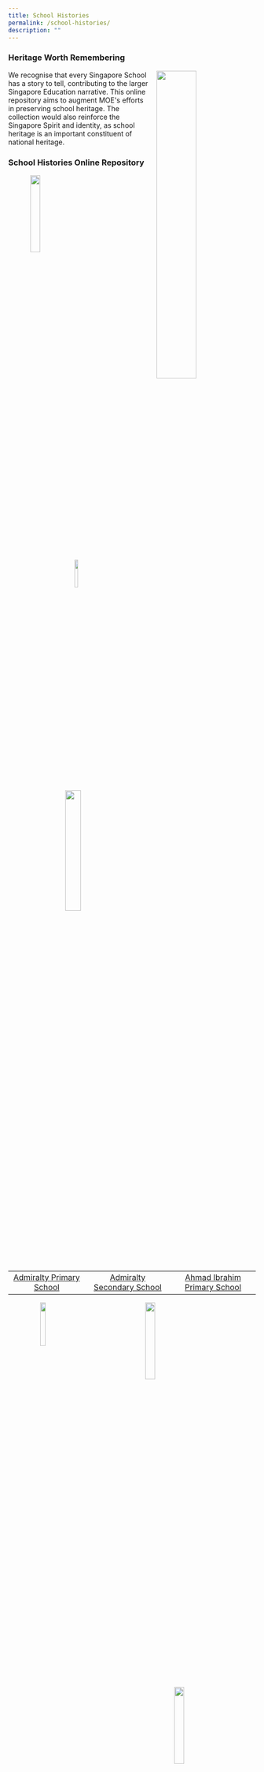 ```yaml
---
title: School Histories
permalink: /school-histories/
description: ""
---
```

### **Heritage Worth Remembering**

<img src="/images/history.jpg" style="width:40%;margin-left:15px;" align = "right">

We recognise that every Singapore School has a story to tell, contributing to the larger Singapore Education narrative. This online repository aims to augment MOE's efforts in preserving school heritage. The collection would also reinforce the Singapore Spirit and identity, as school heritage is an important constituent of national heritage.

### **School Histories Online Repository**

<img src="/images/crest1.png" style="width:20%;margin-left:45px;" align = "left">
<img src="/images/crest2.jpg" style="width:12%;margin-left:135px;" align = "left">
<img src="/images/crest3.jpg" style="width:25%;margin-right:45px;" align = "right">

<br clear="left">

|  |  |  |
|:---:|:---:|:---:|
| [Admiralty Primary School](https://staging.d1yxymztqoj7qn.amplifyapp.com/school-histories/admps/) | [Admiralty Secondary School](https://staging.d1yxymztqoj7qn.amplifyapp.com/school-histories/admiralty-sec/) | [Ahmad Ibrahim Primary School](https://staging.d1yxymztqoj7qn.amplifyapp.com/school-histories/ahmad-ibrahim-pri/) |

<img src="/images/crest4.jpg" style="width:15%;margin-left:65px;" align = "left">
<img src="/images/crest5.png" style="width:20%;margin-left:135px;" align = "left">
<img src="/images/crest6.png" style="width:20%;margin-right:65px;" align = "right">

<br clear="left">

|  |  |  |
|:---:|:---:|:---:|
| [Ahmad Ibrahim Secondary School](https://staging.d1yxymztqoj7qn.amplifyapp.com/school-histories/ahmad-ibrahim-sec/) | [Ai Tong School](https://staging.d1yxymztqoj7qn.amplifyapp.com/school-histories/ai-tong-sch/) | [Alexandra Estate Primary School](https://staging.d1yxymztqoj7qn.amplifyapp.com/school-histories/alexandra-estate-pri-sch/) |

<img src="/images/crest7.png" style="width:15%;margin-left:65px;" align = "left">
<img src="/images/crest8.png" style="width:16%;margin-left:155px;" align = "left">
<img src="/images/crest9.png" style="width:18%;margin-right:65px;" align = "right">

<br clear="left">

| | | |
|:---:|:---:|:---:|
| [Alexandra Hill Primary School](https://staging.d1yxymztqoj7qn.amplifyapp.com/school-histories/alexandra-hill-pri/) | [Alexandra Primary School](https://staging.d1yxymztqoj7qn.amplifyapp.com/school-histories/alexandra-pri/) | [Aljunied Primary School](https://staging.d1yxymztqoj7qn.amplifyapp.com/school-histories/aljunied-pri/) |

| | | |
|:---:|:---:|:---:|
| [Ama Keng School](https://staging.d1yxymztqoj7qn.amplifyapp.com/school-histories/ama-keng-sch/) | [Anchor Green Primary School](https://staging.d1yxymztqoj7qn.amplifyapp.com/school-histories/anchor-green-pri/) | [Anderson Junior College](https://staging.d1yxymztqoj7qn.amplifyapp.com/school-histories/anderson-jc/) |

| | | |
|:---:|:---:|:---:|
| [Anderson Primary School](https://staging.d1yxymztqoj7qn.amplifyapp.com/school-histories/anderson-pri/) | [Anderson Secondary School](https://staging.d1yxymztqoj7qn.amplifyapp.com/school-histories/anderson-sec/) | [Anderson Serangoon Junior College](https://staging.d1yxymztqoj7qn.amplifyapp.com/school-histories/anderson-serangoon-jc/) |

| | | |
|:---:|:---:|:---:|
| [Ang Mo Kio Primary School](https://staging.d1yxymztqoj7qn.amplifyapp.com/school-histories/amk-pri/) | [Ang Mo Kio Secondary School](https://staging.d1yxymztqoj7qn.amplifyapp.com/school-histories/amk-sec/) | [Anglican High School](https://staging.d1yxymztqoj7qn.amplifyapp.com/school-histories/anglican-high-sch/) |

|  |  |  |
|:---:|:---:|:---:|
| [Anglo Chinese School (Barker Road)] | [Anglo Chinese Junior College] | [Anglo Chinese School (Independent)] |

|  |  |  |
|:---:|:---:|:---:|
| [Anglo Chinese School (Junior)] | [Anglo Chinese School (Primary)] | [Angsana Primary School] |

|  |  |  |
|:---:|:---:|:---:|
| [Anthony Road Girls' School] | [Aroozoo School] | [Assumption English School] |

|  |  |  |
|:---:|:---:|:---:|
| [Assumption Pathway School] | [Balestier Boys' School]| [Balestier Hill East Primary School] |

|  |  |  |
|:---:|:---:|:---:|
| [Balestier Hill Primary School] | [Balestier Hill Primary School (1986-1988)] | [Balestier Hill Secondary School] |

|  |  |  |
|:---:|:---:|:---:|
| [Balestier Hill West Primary School] | [Balestier Mixed School] | [Balestier Primary School] |

|  |  |  |
|:---:|:---:|:---:|
| [Bartley Primary School] | [Bartley Secondary School] | [Batu Berlayar School] |

|  |  |  |
|:---:|:---:|:---:|
| [Beacon Primary School] | [Beatty Primary School] | [Beatty Secondary School] |

|  |  |  |
|:---:|:---:|:---:|
| [Bedok Boys' School] | [Bedok Girls' School] | [Bedok Green Primary School] |

|  |  |  |
|:---:|:---:|:---:|
| [Bedok Green Secondary School] | [Bedok North Primary School] | [Bedok North Secondary School] |

|  |  |  |
|:---:|:---:|:---:|
| [Bedok Primary School] | [Bedok South Primary School] | [Bedok South Secondary School] |

|  |  |  |
|:---:|:---:|:---:|
| [Bedok Town Primary School] | [Bedok Town Secondary School] | [Bedok View Primary School] |

|  |  |  |
|:---:|:---:|:---:|
| [Bedok View Secondary School] | [Bedok West Primary School] | [Belvedere Primary School] |

|  |  |  |
|:---:|:---:|:---:|
| [Belvedere School (Bukit Merah)] | [Bendemeer Primary School] | [Bendemeer Secondary School] |

|  |  |  |
|:---:|:---:|:---:|
| [Beng Wan Primary School] | [Birkhall Road School] | [Bishan Park Secondary School] |

|  |  |  |
|:---:|:---:|:---:|
| [Blangah Rise Primary School] | [Boo Teck School (Farrer Park)] | [Boon Keng Primary School] |

|  |  |  |
|:---:|:---:|:---:|
| [Boon Lay Garden Primary School] | [Boon Lay Primary School] | [Boon Lay Secondary School] |

|  |  |  |
|:---:|:---:|:---:|
| [Bowen Secondary School] | [Braddell Primary School] | [Braddell Westlake Secondary School] |

|  |  |  |
|:---:|:---:|:---:|
| [Broadrick Primary School] | [Broadrick Secondary School] | [Bukit Batok East Primary School] |

|  |  |  |
|:---:|:---:|:---:|
| [Bukit Batok Secondary School] | [Bukit Batok West Primary School] | [Bukit Ho Swee Primary School] |

|  |  |  |
|:---:|:---:|:---:|
| [Bukit Ho Swee Secondary School] | [Bukit Merah North School] | [Bukit Merah Primary School] |

|  |  |  |
|:---:|:---:|:---:|
| [Bukit Merah Secondary School] | [Bukit Merah South School] | [Bukit Panjang Government High School] |

|  |  |  |
|:---:|:---:|:---:|
| [Bukit Panjang Primary School] | [Bukit Timah Primary School] | [Bukit View Primary School] |

|  |  |  |
|:---:|:---:|:---:|
| [Bukit View Secondary School] | [Buona Vista Secondary School] | [Cairnhill Primary School] |

|  |  |  |
|:---:|:---:|:---:|
| [Cambridge Primary School] | [Canberra Primary School] | [Canberra Secondary School] |

|  |  |  |
|:---:|:---:|:---:|
| [Canossa Catholic Primary School] | [Cantonment Primary School] | [Cantonment School] |

|  |  |  |
|:---:|:---:|:---:|
| [Casuarina Primary School] | [Catholic High School] | [Catholic Junior College] |

|  |  |  |
|:---:|:---:|:---:|
| [Cedar Boys' Primary School] | [Cedar Girls' Primary School] | [Cedar Girls' Secondary School] |

|  |  |  |
|:---:|:---:|:---:|
| [Cedar Primary School] | [Chai Chee Secondary School] | [Changkat Changi Secondary School] |

|  |  |  |
|:---:|:---:|:---:|
| [Changkat Primary School] | [Chao Yang School] | [Charlton School] |

|  |  |  |
|:---:|:---:|:---:|
| [Chestnut Drive Secondary School] | [Chij (Katong) Primary] | [Chij Katong Convent] |

|  |  |  |
|:---:|:---:|:---:|
| [Chij Kellock] | [Chij Opera Estate Primary School] | [Chij Our Lady Of Good Counsel] |

|  |  |  |
|:---:|:---:|:---:|
| [Chij Our Lady Of The Nativity] | [Chij Our Lady Queen Of Peace] | [Chij Primary (Toa Payoh)] |

|  |  |  |
|:---:|:---:|:---:|
| [Chij Secondary] | [Chij St Nicholas Girls' School] | [Chij St. Joseph's Convent] |

|  |  |  |
|:---:|:---:|:---:|
| [Chij St. Theresa's Convent] | [Chong Boon Secondary School] | [Chong De Primary School] |

|  |  |  |
|:---:|:---:|:---:|
| [Chong Li Primary School] | [Chong Shan Primary School] | [Chongfu School] |

|  |  |  |
|:---:|:---:|:---:|
| [Chongzheng Primary School] | [Christ Church Secondary School] | [Chua Chu Kang Government Chinese Primary School] |

|  |  |  |
|:---:|:---:|:---:|
| [Chua Chu Kang Malay School] | [Chua Chu Kang Primary School] | [Chua Chu Kang Secondary School] |

|  |  |  |
|:---:|:---:|:---:|
| [Chung Cheng High School (Main)] | [Chung Cheng High School (Yishun)] | [Clemeti North Primary School] |

|  |  |  |
|:---:|:---:|:---:|
| [Clementi Primary School] | [Clementi Town Primary School] | [Clementi Town Secondary School] |

|  |  |  |
|:---:|:---:|:---:|
| [Clementi Woods Secondary School] | [Commonwealth Secondary School] | [Compassvale Primary School] |

|  |  |  |
|:---:|:---:|:---:|
| [Compassvale Secondary School] | [Concord Primary School] | [Coral Primary School] |

|  |  |  |
|:---:|:---:|:---:|
| [Coral Secondary School] | [Corporation Primary School] | [Crescent Girls' School] |

|  |  |  |
|:---:|:---:|:---:|
| [Crest Secondary School] | [Da Qiao Primary School] | [Damai Primary School] |

|  |  |  |
|:---:|:---:|:---:|
| [Damai Secondary School] | [Dazhong Primary School] | [De La Salle School] |

|  |  |  |
|:---:|:---:|:---:|
| [Delta Circus Primary School] | [Delta East Primary School] | [Delta Primary School] |

|  |  |  |
|:---:|:---:|:---:|
| [Delta Secondary School] | [Delta West Primary School] | [Deyi Secondary School] |

|  |  |  |
|:---:|:---:|:---:|
| [Dorset Primary School] | [Duchess School] | [Dunearn Secondary School] |

|  |  |  |
|:---:|:---:|:---:|
| [Dunman High School] | [Dunman Secondary School] | [East Coast Primary School] |

|  |  |  |
|:---:|:---:|:---:|
| [East Payoh Secondary School] | [East Spring Primary School] | [East Spring Secondary School] |

|  |  |  |
|:---:|:---:|:---:|
| [East View Primary School] | [East View Secondary School] | [Edgefield Primary School] |

|  |  |  |
|:---:|:---:|:---:|
| [Edgefield Secondary School] | [Elias Park Primary School] | [Elling North School] |

|  |  |  |
|:---:|:---:|:---:|
| [Elling Primary School] | [Elling South School] | [Endeavour Primary School] |

|  |  |  |
|:---:|:---:|:---:|
| [Eunoia Junior College] | [Eunos Primary School] | [Evergreen Primary School] |

|  |  |  |
|:---:|:---:|:---:|
| [Evergreen Secondary School] | [Fairfield Methodist School (Primary)] | [Fairfield Methodist School (Secondary)] |

|  |  |  |
|:---:|:---:|:---:|
| [Fajar Secondary School] | [Farrer Park Primary School] | [Farrer Primary School] |

|  |  |  |
|:---:|:---:|:---:|
| [Fengshan Primary School] | [Fern Green Primary School] | [Fernvale Primary School] |

|  |  |  |
|:---:|:---:|:---:|
| [First Toa Payoh Primary School] | [First Toa Payoh Secondary School] | [Fowlie Primary School] |

|  |  |  |
|:---:|:---:|:---:|
| [Frontier Primary School] | [Fuchun Primary School] | [Fuchun Secondary School] |

|  |  |  |
|:---:|:---:|:---:|
| [Fuhua Primary School] | [Fuhua Secondary School] | [Gan Eng Seng Primary School] |

|  |  |  |
|:---:|:---:|:---:|
| [Gan Eng Seng School] | [Geylang Methodist School (Primary)] | [Geylang Methodist School (Secondary)] |

|  |  |  |
|:---:|:---:|:---:|
| [Geylang Primary School] | [Ghim Moh Primary School] | [Ghim Moh Secondary School] |

|  |  |  |
|:---:|:---:|:---:|
| [Gongshang Primary School] | [Greendale Primary School] | [Greendale Secondary School] |

|  |  |  |
|:---:|:---:|:---:|
| [Greenridge Primary School] | [Greenridge Secondary School] | [Greenwood Primary School] |

|  |  |  |
|:---:|:---:|:---:|
| [Griffiths Primary School] | [Guangyang Primary School] | [Guangyang Secondary School] |

|  |  |  |
|:---:|:---:|:---:|
| [Guillemard Primary School] | [Hai Sing Catholic School] | [Haig Boys' School] |

|  |  |  |
|:---:|:---:|:---:|
| [Haig Girls' School] | [Havelock Primary School] | [Havelock School] |

|  |  |  |
|:---:|:---:|:---:|
| [Henderson Primary School] | [Henderson Secondary School] | [Heng A Khe Bong School] |

|  |  |  |
|:---:|:---:|:---:|
| [Henry Park Primary School] | [Hillgrove Secondary School] | [Holy Innocents' High School] |

|  |  |  |
|:---:|:---:|:---:|
| [Holy Innocents' Primary School] | [Hong Kah Primary School] | [Hong Kah Secondary School] |

|  |  |  |
|:---:|:---:|:---:|
| [Hong Wen School] | [Horizon Primary School] | [Hougang Primary School] |

|  |  |  |
|:---:|:---:|:---:|
| [Hougang Secondary School] | [Hua Kiau School] | [Hua Yi Primary School] |

|  |  |  |
|:---:|:---:|:---:|
| [Hua Yi Secondary School] | [Huamin Primary School] | [Hwa Chong Institution] |

|  |  |  |
|:---:|:---:|:---:|
| [Hwa Chong Junior College] | [Hwi Yoh Secondary School] | [Innova Junior College] |

|  |  |  |
|:---:|:---:|:---:|
| [Innova Primary School] | [Jagoh Primary School] | [Jalan Daud School] |

|  |  |  |
|:---:|:---:|:---:|
| [Jalan Kayu Primary School] | [Jaya Primary School] | [Jervois East Primary School] |

|  |  |  |
|:---:|:---:|:---:|
| [Jervois Primary School] | [Jervois West Primary School] | [Jiemin Primary School] |

|  |  |  |
|:---:|:---:|:---:|
| [Jin Shan Primary School] | [Jin Tai Primary School] | [Jin Tai Secondary School] |

|  |  |  |
|:---:|:---:|:---:|
| [Jing Shan Primary School] | [Joo Avenue School] | [Jubilee Primary School] |

|  |  |  |
|:---:|:---:|:---:|
| [Junyuan Primary School] | [Junyuan Secondary School] | [Jurong Institute] |

|  |  |  |
|:---:|:---:|:---:|
| [Jurong Junior College] | [Jurong Pioneer Junior College] | [Jurong Primary School] |

|  |  |  |
|:---:|:---:|:---:|
| [Jurong Secondary School] | [Jurong Special Secondary School] | [Jurong Town Primary School] |

|  |  |  |
|:---:|:---:|:---:|
| [Jurong West Primary School] | [Jurong West Secondary School] | [Jurongville Secondary School] |

|  |  |  |
|:---:|:---:|:---:|
| [Juying Primary School] | [Juying Secondary School] | [Kallang Primary School] |

|  |  |  |
|:---:|:---:|:---:|
| [Kay Siang Primary School] | [Kebun Baru Primary School] | [Kembangan Primary School] |

|  |  |  |
|:---:|:---:|:---:|
| [Keming Primary School] | [Keng Seng Primary School] | [Kent Ridge Secondary School] |

|  |  |  |
|:---:|:---:|:---:|
| [Keppel Primary School] | [Keppel School] | [Kheng Cheng School] |

|  |  |  |
|:---:|:---:|:---:|
| [Kim Keat Primary School] | [Kim Seng East School] | [Kim Seng Primary School] |

|  |  |  |
|:---:|:---:|:---:|
| [Kim Seng Technical School] | [Kim Seng West School] | [Kong Chow School] |

|  |  |  |
|:---:|:---:|:---:|
| [Kong Hwa School] | [Kota Raja Malay School] | [Kranji Primary School] |

|  |  |  |
|:---:|:---:|:---:|
| [Kranji Secondary School] | [Kuo Chuan Presbyterian Primary School] | [Kuo Chuan Presbyterian Secondary School] |

|  |  |  |
|:---:|:---:|:---:|
| [Kwong Wai Shiu Peck Shan Ting School] | [Labrador Primary School] | [Lakeside Primary School] |

|  |  |  |
|:---:|:---:|:---:|
| [Lee Kuo Chuan Primary School] | [Lianhua Primary School] | [Loyang Primary School] |

|  |  |  |
|:---:|:---:|:---:|
| [Loyang View Secondary School] | [Macpherson Primary School] | [Macpherson Secondary School] |

|  |  |  |
|:---:|:---:|:---:|
| [MacRitchie Primary School] | [Maha Bodhi School] | [Maju Secondary School] |

|  |  |  |
|:---:|:---:|:---:|
| [Manjusri Secondary School] | [Margaret Drive Primary School] | [Maris Stella High School] |

|  |  |  |
|:---:|:---:|:---:|
| [Marsiling Primary School] | [Marsiling Secondary School] | [Marymount Convent School] |

|  |  |  |
|:---:|:---:|:---:|
| [Mattar East School] | [Mattar Primary School] | [May Primary School] |

|  |  |  |
|:---:|:---:|:---:|
| [Mayflower Primary School] | [Mayflower Secondary School] | [Mee Toh School] |

|  |  |  |
|:---:|:---:|:---:|
| [Mei Chin Primary School] | [Mei Chin Secondary School] | [Membina Primary School] |

|  |  |  |
|:---:|:---:|:---:|
| [Meng Teck School] | [Meridian Junior College] | [Meridian Primary School] |

|  |  |  |
|:---:|:---:|:---:|
| [Meridian Secondary School] | [Merlimau Primary School] | [Methodist Girls' School] |

|  |  |  |
|:---:|:---:|:---:|
| [Moulmein Primary School] | [Mount Vernon Secondary School] | [Mountbatten Primary School] |

|  |  |  |
|:---:|:---:|:---:|
| [Nam San School] | [Nan Chiau High School] | [Nan Chiau Primary School] |

|  |  |  |
|:---:|:---:|:---:|
| [Nan Chiow Public School] | [Nan Hua High School] | [Nan Hua Primary School] |

|  |  |  |
|:---:|:---:|:---:|
| [Nanyang Girls' High School] | [Nanyang Junior College] | [Nanyang Primary School] |

|  |  |  |
|:---:|:---:|:---:|
| [National Junior College] | [Naval Base Primary School] | [Naval Base Secondary School] |

|  |  |  |
|:---:|:---:|:---:|
| [Nee Soon School] | [New Town Primary School] | [New Town Secondary School] |

|  |  |  |
|:---:|:---:|:---:|
| [Ngee Ann Primary School] | [Ngee Ann Secondary School] | [Norfolk Primary School] |

|  |  |  |
|:---:|:---:|:---:|
| [North Spring Primary School] | [North View Primary School] | [North View Secondary School] |

|  |  |  |
|:---:|:---:|:---:|
| [North Vista Primary School] | [North Vista Secondary School] | [Northbrooks Secondary School] |

|  |  |  |
|:---:|:---:|:---:|
| [Northland Primary School] | [Northland Secondary School] | [Northlight School] |

|  |  |  |
|:---:|:---:|:---:|
| [Northoaks Primary School] | [Nus High School of Mathematics and Science] | [Oasis Primary School] |

|  |  |  |
|:---:|:---:|:---:|
| [Opera Estate Boys' Primary School] | [Opera Estate Girls' Primary School] | [Opera Estate Primary School] |

|  |  |  |
|:---:|:---:|:---:|
| [Orchid Park Secondary School] | [Outram Institute]| [Outram Primary School] |

|  |  |  |
|:---:|:---:|:---:|
| [Outram Secondary School] | [Owen School] | [Palm View Primary School] |

|  |  |  |
|:---:|:---:|:---:|
| [Pandan Primary School] | [Park Road School] | [Park View Primary School] |

|  |  |  |
|:---:|:---:|:---:|
| [Paya Lebar Methodist Girls' School (Primary)] | [Paya Lebar Methodist Girls' School (Secondary)] | [Paya Lebar School] |

|  |  |  |
|:---:|:---:|:---:|
| [Pearl Bank School] | [Pearl Park Primary School] | [Pearl's Hill School] |

|  |  |  |
|:---:|:---:|:---:|
| [Park Seah Primary School] | [Pei Chun Public School] | [Pei Hwa Presbyterian Primary School] |

|  |  |  |
|:---:|:---:|:---:|
| [Pei Hwa Secondary School] | [Pei Tek Public School] | [Pei Tong Primary School] |

|  |  |  |
|:---:|:---:|:---:|
| [Peicai Secondary School] | [Peirce Secondary School] | [Peixin Primary School] |

|  |  |  |
|:---:|:---:|:---:|
| [Peiying Primary School] | [Permaisura Primary School] | [Ping Yi Primary School] |

|  |  |  |
|:---:|:---:|:---:|
| [Ping Yi Secondary School] | [Pioneer Junior College] | [Pioneer Primary School] |

|  |  |  |
|:---:|:---:|:---:|
| [Pioneer Secondary School] | [Playfair School] | [Poi Ching School] |

|  |  |  |
|:---:|:---:|:---:|
| [Presbyterian High School] | [Princess Elizabeth Primary School] | [Pulau Tekong Primary School] |

|  |  |  |
|:---:|:---:|:---:|
| [Punggol Cove Primary School] | [Punggol Green Primary School] | [Punggol Primary School] |

|  |  |  |
|:---:|:---:|:---:|
| [Punggol Secondary School] | [Punggol View Primary School] | [Qiaonan Primary School] |

|  |  |  |
|:---:|:---:|:---:|
| [Qifa Primary School] | [Qihua Primary School] | [Queenstown Primary School] |

|  |  |  |
|:---:|:---:|:---:|
| [Queenstown Secondary School] | [Queensway Secondary School] | [Radin Mas Primary School] |

|  |  |  |
|:---:|:---:|:---:|
| [Raffles Girls' Primary School] | [Raffles Girls' School] | [Raffles Institution] |

|  |  |  |
|:---:|:---:|:---:|
| [Raffles Junior College] | [Rangoon Road Primary School (Farrer Park)] | [Rangoon Secondary School] |

|  |  |  |
|:---:|:---:|:---:|
| [Rayman School] | [Red Swastika School] | [Redhill School] |

|  |  |  |
|:---:|:---:|:---:|
| [Regent Secondary School] | [River Valley English School] | [River Valley Government Chinese School] |

|  |  |  |
|:---:|:---:|:---:|
| [River Valley High School] | [River Valley Primary School] | [Riverside Primary School] |

|  |  |  |
|:---:|:---:|:---:|
| [Riverside Secondary School] | [Rivervale Primary School] | [Rosyth School] |

|  |  |  |
|:---:|:---:|:---:|
| [Rulang Primary School] | [San Shan Primary School] | [Sang Nila Utama Secondary School] |

|  |  |  |
|:---:|:---:|:---:|
| [Selegie Primary School] | [Seletar Institute] | [Sembawang Hills Estate School] |

|  |  |  |
|:---:|:---:|:---:|
| [Sembawang Primary School] | [Sembawang Secondary School] | [Seng Kang Primary School] |

|  |  |  |
|:---:|:---:|:---:|
| [Seng Kang Secondary School] | [Sengkang Green Primary School] | [Sennett Estate School] |

|  |  |  |
|:---:|:---:|:---:|
| [Serangoon Garden North School] | [Serangoon Garden Secondary School] | [Serangoon Garden South School] |

|  |  |  |
|:---:|:---:|:---:|
| [Serangoon Garden Technical School] | [Serangoon Junior College] | [Serangoon Secondary School] |

|  |  |  |
|:---:|:---:|:---:|
| [Seraya Primary School] | [Shuqun Primary School] | [Shuqun Secondary School] |

|  |  |  |
|:---:|:---:|:---:|
| [Si Ling Primary School] | [Si Ling Secondary School] | [Siglap Indah Primary School] |

|  |  |  |
|:---:|:---:|:---:|
| [Siglap Primary School] | [Siglap Secondary School] | [Silat Primary School] |

|  |  |  |
|:---:|:---:|:---:|
| [Singapore Chinese Girls' School] | [Singapore Sports School] | [South View Primary School] |

|  |  |  |
|:---:|:---:|:---:|
| [Spectra Secondary School] | [Springdale Primary School] | [Springfield Secondary School] |

|  |  |  |
|:---:|:---:|:---:|
| [St Andrew's Junior College] | [St Andrew's Junior School] | [St Andrew's Secondary School] |

|  |  |  |
|:---:|:---:|:---:|
| [St Anthony's Canossian Primary School] | [St Anthony's Canossian Secondary School] | [St George's Road Tamil School] |

|  |  |  |
|:---:|:---:|:---:|
| [St Joseph's Institution Junior] | [St Patrick's School] | [St Thomas Secondary School] |

|  |  |  |
|:---:|:---:|:---:|
| [St. Anthony's Primary School] | [St. Gabriel's Primary School] | [St. Gabriel's Secondary School] |

|  |  |  |
|:---:|:---:|:---:|
| [St. Hilda's Primary School] | [St. Hilda's Secondary School] | [St. Joseph's Institution] |

|  |  |  |
|:---:|:---:|:---:|
| [St. Margaret's Primary School] | [St. Margaret's Secondary School] | [St. Stephen's School] |

|  |  |  |
|:---:|:---:|:---:|
| [St. Theresa's High School] | [Stamford Girls' School] | [Stamford Primary School] |

|  |  |  |
|:---:|:---:|:---:|
| [Swiss Cottage Primary School] | [Swiss Cottage Secondary School] | [Tampines Junior College] |

|  |  |  |
|:---:|:---:|:---:|
| [Tampines Meridian Junior College] | [Tampines North Primary School] | [Tampines Primary School] |

|  |  |  |
|:---:|:---:|:---:|
| [Tampines Secondary School] | [Tanglin Girls' School] | [Tanglin Primary School] |

|  |  |  |
|:---:|:---:|:---:|
| [Tanglin Secondary School] | [Tanjong Katong Girls' School] | [Tanjong Katong Primary School] |

|  |  |  |
|:---:|:---:|:---:|
| [Tanjong Katong Secondary School] | [Tanjong Rhu Boys' School] | [Tanjong Rhu Girls' School] |

|  |  |  |
|:---:|:---:|:---:|
| [Tanjong Rhu Primary School] | [Tao Nan School] | [Teck Ghee Primary School] |

|  |  |  |
|:---:|:---:|:---:|
| [Teck Whye Primary School] | [Teck Whye Secondary School] | [Telok Ayer Primary School] |

|  |  |  |
|:---:|:---:|:---:|
| [Telok Kurau East Primary School] | [Telok Kurau Malay Girls' School] | [Telok Kurau Primary School] |

|  |  |  |
|:---:|:---:|:---:|
| [Telok Kurau Secondary School] | [Telok Kurau West Primary School] | [Temasek Junior College] |

|  |  |  |
|:---:|:---:|:---:|
| [Temasek Primary School] | [Temasek Secondary School] | [The Chinese High School] |

|  |  |  |
|:---:|:---:|:---:|
| [The Happy School] | [Thong Kheng School] | [Tiong Bahru Primary School] |

|  |  |  |
|:---:|:---:|:---:|
| [Tiong Bahru Secondary School] | [Toh Tuck Primary School] | [Toh Tuck Secondary School] |

|  |  |  |
|:---:|:---:|:---:|
| [Towner Primary School] | [Townsville Institute] | [Townsville Primary School] |

|  |  |  |
|:---:|:---:|:---:|
| [Trafalgar School] | [Tuan Mong High School] | [Tun Seri Lanang Secondary School] |

|  |  |  |
|:---:|:---:|:---:|
| [Umar Pulavar Tamil School] | [Unity Primary School] | [Unity Secondary School] |

|  |  |  |
|:---:|:---:|:---:|
| [Upper Aljunied Technical School] | [Upper Serangoon Secondary School] | [Victoria Junior College] |

|  |  |  |
|:---:|:---:|:---:|
| [Victoria School] | [Waterloo School] | [Waterway Primary School] |

|  |  |  |
|:---:|:---:|:---:|
| [Wellington Primary School] | [West Grove Primary School] | [West Hill School] |

|  |  |  |
|:---:|:---:|:---:|
| [West Spring Primary School] | [West Spring Secondary School] | [West View Primary School] |

|  |  |  |
|:---:|:---:|:---:|
| [Westlake Primary School] | [Westwood Primary School] | [Westwood Secondary School] |

|  |  |  |
|:---:|:---:|:---:|
| [Whampoa Secondary School] | [White Sands Primary School] | [Whitley Secondary School] |

|  |  |  |
|:---:|:---:|:---:|
| [Willow Avenue Secondary School] | [Woodgrove Primary School] | [Woodgrove Secondary School] |

|  |  |  |
|:---:|:---:|:---:|
| [Woodlands Primary School] | [Woodlands Ring Primary School] | [Woodlands Ring Secondary School] |

|  |  |  |
|:---:|:---:|:---:|
| [Woodlands Secondary School] | [Woodsville Primary School] | [Woodsville Secondary School] |

|  |  |  |
|:---:|:---:|:---:|
| [Xianglin Primary School] | [Xinghua Primary School] | [Xingnan Primary School] |

|  |  |  |
|:---:|:---:|:---:|
| [Xinmin Primary School] | [Xinmin Secondary School] | [Xishan Primary School] |

|  |  |  |
|:---:|:---:|:---:|
| [Yangzheng Primary School] | [Yew Tee Primary School] | [Yio Chu Kang Primary School] |

|  |  |  |
|:---:|:---:|:---:|
| [Yio Chu Kang Secondary School] | [Yishun Innova Junior College] | [Yishun Junior College] |

|  |  |  |
|:---:|:---:|:---:|
| [Yishun Primary School] | [Yishun Secondary School] | [Yishun Town Secondary School] |

|  |  |  |
|:---:|:---:|:---:|
| [Yu Neng Primary School] | [Yuan Ching Secondary School] | [Yuhua Primary School] |

|  |  |  |
|:---:|:---:|:---:|
| [Yuhua Secondary School] | [Yumin Primary School] | [Yung An Primary School] |

|  |  |  |
|:---:|:---:|:---:|
| [Yuqun Primary School] | [Yusok Ishak Secondary School] | [Yuying Secondary School] |

|  |  |  |
|:---:|:---:|:---:|
| [Zhangde Primary School] | [Zhenghua Primary School] | [Zhenghua Secondary School] |

|  |  |  |
|:---:|:---:|:---:|
| [Zhonghua Primary School] | [Zhonghua Secondary School] |  |
